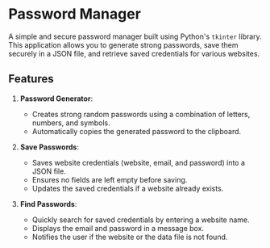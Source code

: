 # Password Manager
A simple and secure password manager built using Python's `tkinter` library. This application allows you to generate strong passwords, save them securely in a JSON file, and retrieve saved credentials for various websites.

## Features
1. **Password Generator**:
   - Creates strong random passwords using a combination of letters, numbers, and symbols.
   - Automatically copies the generated password to the clipboard.

2. **Save Passwords**:
   - Saves website credentials (website, email, and password) into a JSON file.
   - Ensures no fields are left empty before saving.
   - Updates the saved credentials if a website already exists.

3. **Find Passwords**:
   - Quickly search for saved credentials by entering a website name.
   - Displays the email and password in a message box.
   - Notifies the user if the website or the data file is not found.
